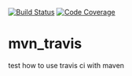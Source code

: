 [![Build Status](https://www.travis-ci.org/selab722/mvn_travis.svg?branch=main)](https://travis-ci.com/selab722/mvn_travis)
[![Code Coverage](https://codecov.io/github/selab722/mvn_travis/coverage.svg)](https://codecov.io/gh/selab722/mvn_travis)



# mvn_travis

test how to use travis ci with maven
